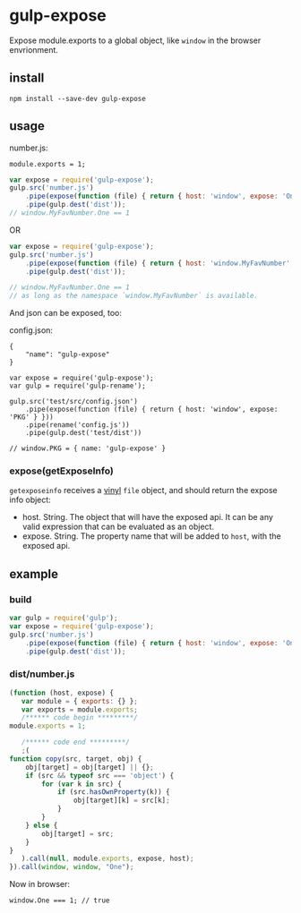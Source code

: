 # gulp-expose
Expose module.exports to a global object, like `window` in the browser envrionment.

## install
```
npm install --save-dev gulp-expose
```
## usage

number.js:

```
module.exports = 1;
```

```javascript
var expose = require('gulp-expose');
gulp.src('number.js')
    .pipe(expose(function (file) { return { host: 'window', expose: 'One' } }))
    .pipe(gulp.dest('dist'));
// window.MyFavNumber.One == 1
```

OR

```javascript
var expose = require('gulp-expose');
gulp.src('number.js')
    .pipe(expose(function (file) { return { host: 'window.MyFavNumber', expose: 'One' } }))
    .pipe(gulp.dest('dist'));

// window.MyFavNumber.One == 1
// as long as the namespace `window.MyFavNumber` is available.
```

And json can be exposed, too:

config.json:

```
{
    "name": "gulp-expose"
}

```

```
var expose = require('gulp-expose');
var gulp = require('gulp-rename');

gulp.src('test/src/config.json')
    .pipe(expose(function (file) { return { host: 'window', expose: 'PKG' } }))
    .pipe(rename('config.js'))
    .pipe(gulp.dest('test/dist'))

// window.PKG = { name: 'gulp-expose' }

```

### expose(getExposeInfo)

`getexposeinfo` receives a [vinyl](https://github.com/wearefractal/vinyl) `file` object, and should return the expose info object:

* host. String. The object that will have the exposed api. It can be any valid expression that can be evaluated as an object.
* expose. String. The property name that will be added to `host`, with the exposed api.

## example

### build

```javascript
var gulp = require('gulp');
var expose = require('gulp-expose');
gulp.src('number.js')
    .pipe(expose(function (file) { return { host: 'window', expose: 'One' } }))
    .pipe(gulp.dest('dist'));
```

### dist/number.js

```javascript
(function (host, expose) {
   var module = { exports: {} };
   var exports = module.exports;
   /****** code begin *********/
module.exports = 1;

   /****** code end *********/
   ;(
function copy(src, target, obj) {
    obj[target] = obj[target] || {};
    if (src && typeof src === 'object') {
        for (var k in src) {
            if (src.hasOwnProperty(k)) {
                obj[target][k] = src[k];
            }
        }
    } else {
        obj[target] = src;
    }
}
   ).call(null, module.exports, expose, host);
}).call(window, window, "One");

```

Now in browser:

```
window.One === 1; // true
```
